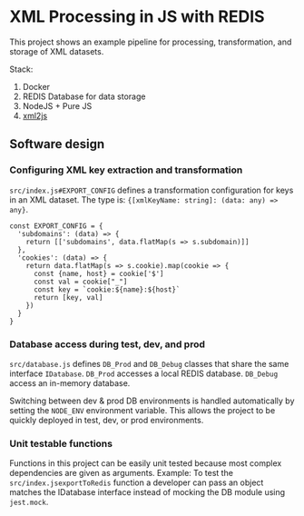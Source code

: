 # XML Processing in JS with REDIS

This project shows an example pipeline for processing, transformation, and storage of XML datasets.

Stack:

1. Docker
2. REDIS Database for data storage
3. NodeJS + Pure JS
4. [xml2js](https://www.npmjs.com/package/xml2js)

## Software design

### Configuring XML key extraction and transformation

`src/index.js#EXPORT_CONFIG` defines a transformation configuration for keys in an XML dataset. The type is: `{[xmlKeyName: string]: (data: any) => any}`.

```
const EXPORT_CONFIG = {
  'subdomains': (data) => {
    return [['subdomains', data.flatMap(s => s.subdomain)]]
  },
  'cookies': (data) => {
    return data.flatMap(s => s.cookie).map(cookie => {
      const {name, host} = cookie['$']
      const val = cookie["_"]
      const key = `cookie:${name}:${host}`
      return [key, val]
    })
  }
}
```

### Database access during test, dev, and prod

`src/database.js` defines `DB_Prod` and `DB_Debug` classes that share the same interface `IDatabase`.
`DB_Prod` accesses a local REDIS database. `DB_Debug` access an in-memory database.

Switching between dev & prod DB environments is handled automatically by setting the `NODE_ENV` environment variable. This allows the project to be quickly deployed in test, dev, or prod environments.

### Unit testable functions

Functions in this project can be easily unit tested because most complex dependencies are given as arguments.
Example: To test the `src/index.jsexportToRedis` function a developer can pass an object matches the IDatabase interface instead of mocking the DB module using `jest.mock`.
